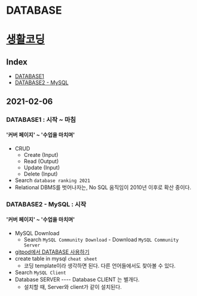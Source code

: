 # DATABASE

# [생활코딩](https://opentutorials.org/course/3160)

## Index
* [DATABASE1]()
* [DATABASE2 - MySQL]()

## 2021-02-06
### DATABASE1 : 시작 ~ 마침
#### '커버 페이지' ~ '수업을 마치며'
* CRUD
    - Create (Input)
    - Read (Output)
    - Update (Input)
    - Delete (Input)
* Search `database ranking 2021`
* Relational DBMS를 벗어나자는, No SQL 움직임이 2010년 이후로 확산 중이다.

### DATABASE2 - MySQL : 시작
#### '커버 페이지' ~ '수업을 마치며'
* MySQL Download
    - Search `MySQL Community Download` - Download `MySQL Community Server`
* [gitpod에서 DATABASE 사용하기](https://www.gitpod.io/blog/gitpodify/#mysql)
* create table in mysql `cheat sheet`
    - 코딩 template이라 생각하면 된다. 다른 언어들에서도 찾아볼 수 있다.
* Search `MySQL Client`
* Database SERVER ---- Database CLIENT 는 별개다.
    - 설치할 때, Server와 client가 같이 설치된다.